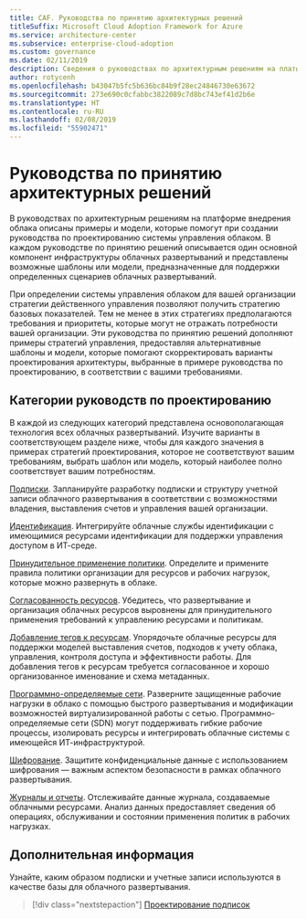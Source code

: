 ```yaml
---
title: CAF. Руководства по принятию архитектурных решений
titleSuffix: Microsoft Cloud Adoption Framework for Azure
ms.service: architecture-center
ms.subservice: enterprise-cloud-adoption
ms.custom: governance
ms.date: 02/11/2019
description: Сведения о руководствах по архитектурным решениям на платформе внедрения облака.
author: rotycenh
ms.openlocfilehash: b43047b5fc5b636bc84b9f28ec24846730e63672
ms.sourcegitcommit: 273e690c0cfabbc3822089c7d8bc743ef41d2b6e
ms.translationtype: HT
ms.contentlocale: ru-RU
ms.lasthandoff: 02/08/2019
ms.locfileid: "55902471"
---
```

# <a name="architectural-decision-guides"></a>Руководства по принятию архитектурных решений

В руководствах по архитектурным решениям на платформе внедрения облака описаны примеры и модели, которые помогут при создании руководства по проектированию системы управления облаком. В каждом руководстве по принятию решений описывается один основной компонент инфраструктуры облачных развертываний и представлены возможные шаблоны или модели, предназначенные для поддержки определенных сценариев облачных развертываний.

При определении системы управления облаком для вашей организации стратегии действенного управления позволяют получить стратегию базовых показателей. Тем не менее в этих стратегиях предполагаются требования и приоритеты, которые могут не отражать потребности вашей организации.
Эти руководства по принятию решений дополняют примеры стратегий управления, предоставляя альтернативные шаблоны и модели, которые помогают скорректировать варианты проектирования архитектуры, выбранные в примере руководства по проектированию, в соответствии с вашими требованиями.

## <a name="design-guidance-categories"></a>Категории руководств по проектированию

В каждой из следующих категорий представлена основополагающая технология всех облачных развертываний. Изучите варианты в соответствующем разделе ниже, чтобы для каждого значения в примерах стратегий проектирования, которое не соответствуют вашим требованиям, выбрать шаблон или модель, который наиболее полно соответствует вашим потребностям.

[Подписки](./subscriptions/overview.md). Запланируйте разработку подписки и структуру учетной записи облачного развертывания в соответствии с возможностями владения, выставления счетов и управления вашей организации.

[Идентификация](./identity/overview.md). Интегрируйте облачные службы идентификации с имеющимися ресурсами идентификации для поддержки управления доступом в ИТ-среде.

[Принудительное применение политики](./policy-enforcement/overview.md). Определите и примените правила политики организации для ресурсов и рабочих нагрузок, которые можно развернуть в облаке.

[Согласованность ресурсов](./resource-consistency/overview.md). Убедитесь, что развертывание и организация облачных ресурсов выровнены для принудительного применения требований к управлению ресурсами и политикам.

[Добавление тегов к ресурсам](./resource-tagging/overview.md). Упорядочьте облачные ресурсы для поддержки моделей выставления счетов, подходов к учету облака, управления, контроля доступа и эффективности работы. Для добавления тегов к ресурсам требуется согласованное и хорошо организованное именование и схема метаданных.

[Программно-определяемые сети](./software-defined-network/overview.md). Разверните защищенные рабочие нагрузки в облако с помощью быстрого развертывания и модификации возможностей виртуализированной работы с сетью. Программно-определяемые сети (SDN) могут поддерживать гибкие рабочие процессы, изолировать ресурсы и интегрировать облачные системы с имеющейся ИТ-инфраструктурой.

[Шифрование](./encryption/overview.md). Защитите конфиденциальные данные с использованием шифрования — важным аспектом безопасности в рамках облачного развертывания.

[Журналы и отчеты](./log-and-report/overview.md). Отслеживайте данные журнала, создаваемые облачными ресурсами. Анализ данных предоставляет сведения об операциях, обслуживании и состоянии применения политик в рабочих нагрузках.

## <a name="next-steps"></a>Дополнительная информация

Узнайте, каким образом подписки и учетные записи используются в качестве базы для облачного развертывания.

> [!div class="nextstepaction"]
> [Проектирование подписок](subscriptions/overview.md)
